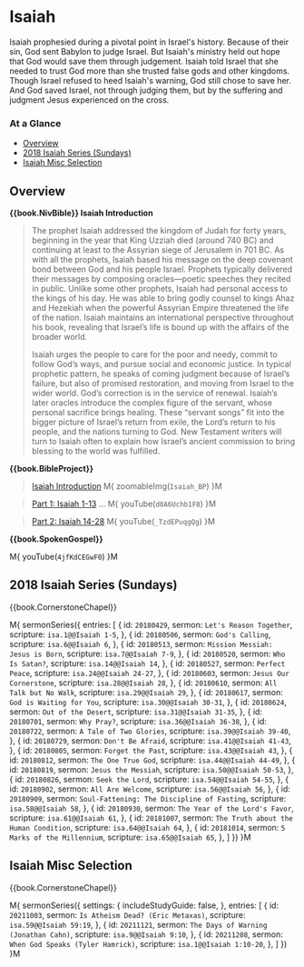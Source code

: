 # Isaiah

Isaiah prophesied during a pivotal point in Israel's history. Because
of their sin, God sent Babylon to judge Israel. But Isaiah's ministry
held out hope that God would save them through judgement. Isaiah told
Israel that she needed to trust God more than she trusted false gods
and other kingdoms. Though Israel refused to heed Isaiah's warning,
God still chose to save her. And God saved Israel, not through judging
them, but by the suffering and judgment Jesus experienced on the
cross.


### At a Glance

- [Overview](#overview)
- [2018 Isaiah Series (Sundays)](#2018-isaiah-series-sundays)
- [Isaiah Misc Selection](#isaiah-misc-selection)


## Overview

**{{book.NivBible}} Isaiah Introduction**

> The prophet Isaiah addressed the kingdom of Judah for forty years,
> beginning in the year that King Uzziah died (around 740 BC) and
> continuing at least to the Assyrian siege of Jerusalem in 701 BC. As
> with all the prophets, Isaiah based his message on the deep covenant
> bond between God and his people Israel. Prophets typically delivered
> their messages by composing oracles—poetic speeches they recited in
> public. Unlike some other prophets, Isaiah had personal access to the
> kings of his day. He was able to bring godly counsel to kings Ahaz and
> Hezekiah when the powerful Assyrian Empire threatened the life of the
> nation. Isaiah maintains an international perspective throughout his
> book, revealing that Israel’s life is bound up with the affairs of the
> broader world.
> 
> Isaiah urges the people to care for the poor and needy, commit to
> follow God’s ways, and pursue social and economic justice. In typical
> prophetic pattern, he speaks of coming judgment because of Israel’s
> failure, but also of promised restoration, and moving from Israel to
> the wider world. God’s correction is in the service of
> renewal. Isaiah’s later oracles introduce the complex figure of the
> servant, whose personal sacrifice brings healing. These “servant
> songs” fit into the bigger picture of Israel’s return from exile, the
> Lord’s return to his people, and the nations turning to God. New
> Testament writers will turn to Isaiah often to explain how Israel’s
> ancient commission to bring blessing to the world was fulfilled.



**{{book.BibleProject}}**

> [Isaiah Introduction](https://bibleproject.com/explore/video/isaiah/)
M{ zoomableImg(`Isaiah_BP`) }M

> [Part 1: Isaiah 1-13](https://bibleproject.com/explore/video/isaiah-1-39/) ...
M{ youTube(`d0A6Uchb1F8`) }M

> [Part 2: Isaiah 14-28](https://bibleproject.com/explore/video/isaiah-40-66/)
M{ youTube(`_TzdEPuqgQg`) }M



**{{book.SpokenGospel}}**

M{ youTube(`4jfKdCEGwF0`) }M


## 2018 Isaiah Series (Sundays)

{{book.CornerstoneChapel}}

M{ sermonSeries({
  entries: [
    { id: `20180429`, sermon: `Let's Reason Together`,                     scripture: `isa.1@@Isaiah 1-5`,    },
    { id: `20180506`, sermon: `God's Calling`,                             scripture: `isa.6@@Isaiah 6`,      },
    { id: `20180513`, sermon: `Mission Messiah: Jesus is Born`,            scripture: `isa.7@@Isaiah 7-9`,    },
    { id: `20180520`, sermon: `Who Is Satan?`,                             scripture: `isa.14@@Isaiah 14`,    },
    { id: `20180527`, sermon: `Perfect Peace`,                             scripture: `isa.24@@Isaiah 24-27`, },
    { id: `20180603`, sermon: `Jesus Our Cornerstone`,                     scripture: `isa.28@@Isaiah 28`,    },
    { id: `20180610`, sermon: `All Talk but No Walk`,                      scripture: `isa.29@@Isaiah 29`,    },
    { id: `20180617`, sermon: `God is Waiting for You`,                    scripture: `isa.30@@Isaiah 30-31`, },
    { id: `20180624`, sermon: `Out of the Desert`,                         scripture: `isa.31@@Isaiah 31-35`, },
    { id: `20180701`, sermon: `Why Pray?`,                                 scripture: `isa.36@@Isaiah 36-38`, },
    { id: `20180722`, sermon: `A Tale of Two Glories`,                     scripture: `isa.39@@Isaiah 39-40`, },
    { id: `20180729`, sermon: `Don't Be Afraid`,                           scripture: `isa.41@@Isaiah 41-43`, },
    { id: `20180805`, sermon: `Forget the Past`,                           scripture: `isa.43@@Isaiah 43`,    },
    { id: `20180812`, sermon: `The One True God`,                          scripture: `isa.44@@Isaiah 44-49`, },
    { id: `20180819`, sermon: `Jesus the Messiah`,                         scripture: `isa.50@@Isaiah 50-53`, },
    { id: `20180826`, sermon: `Seek the Lord`,                             scripture: `isa.54@@Isaiah 54-55`, },
    { id: `20180902`, sermon: `All Are Welcome`,                           scripture: `isa.56@@Isaiah 56`,    },
    { id: `20180909`, sermon: `Soul-Fattening: The Discipline of Fasting`, scripture: `isa.58@@Isaiah 58`,    },
    { id: `20180930`, sermon: `The Year of the Lord's Favor`,              scripture: `isa.61@@Isaiah 61`,    },
    { id: `20181007`, sermon: `The Truth about the Human Condition`,       scripture: `isa.64@@Isaiah 64`,    },
    { id: `20181014`, sermon: `5 Marks of the Millennium`,                 scripture: `isa.65@@Isaiah 65`,    },
  ]
}) }M



## Isaiah Misc Selection

{{book.CornerstoneChapel}}

M{ sermonSeries({
  settings: {
    includeStudyGuide: false,
  },
  entries: [
    { id: `20211003`, sermon: `Is Atheism Dead? (Eric Metaxas)`,     scripture: `isa.59@@Isaiah 59:19`,  },
    { id: `20211121`, sermon: `The Days of Warning (Jonathan Cahn)`, scripture: `isa.9@@Isaiah 9:10`,    },
    { id: `20211208`, sermon: `When God Speaks (Tyler Hamrick)`,     scripture: `isa.1@@Isaiah 1:10-20`, },
  ]
}) }M
